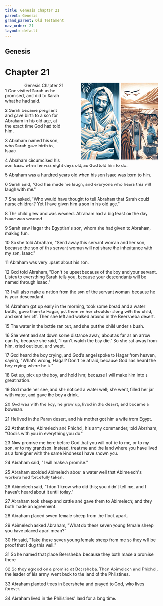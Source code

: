 ```yaml
---
title: Genesis Chapter 21
parent: Genesis
grand_parent: Old Testament
nav_order: 21
layout: default
---
```


## Genesis

# Chapter 21

<div style="clear: both; text-align: right;">
    <img src="/assets/Image/Genesis/500/21.jpg" alt="Genesis Chapter 21" class="chapter-image" style="max-width: 50%; height: auto; float: right; margin: 0 0 10px 10px; padding-left: 10%;">
    <figcaption style="font-size: 14px;">Genesis Chapter 21</figcaption>
</div>
1 God visited Sarah as he promised, and did to Sarah what he had said.

2 Sarah became pregnant and gave birth to a son for Abraham in his old age, at the exact time God had told him.

3 Abraham named his son, who Sarah gave birth to, Isaac.

4 Abraham circumcised his son Isaac when he was eight days old, as God told him to do.

5 Abraham was a hundred years old when his son Isaac was born to him.

6 Sarah said, "God has made me laugh, and everyone who hears this will laugh with me."

7 She asked, "Who would have thought to tell Abraham that Sarah could nurse children? Yet I have given him a son in his old age."

8 The child grew and was weaned. Abraham had a big feast on the day Isaac was weaned.

9 Sarah saw Hagar the Egyptian's son, whom she had given to Abraham, making fun.

10 So she told Abraham, "Send away this servant woman and her son, because the son of this servant woman will not share the inheritance with my son, Isaac."

11 Abraham was very upset about his son.

12 God told Abraham, "Don't be upset because of the boy and your servant. Listen to everything Sarah tells you, because your descendants will be named through Isaac."

13 I will also make a nation from the son of the servant woman, because he is your descendant.

14 Abraham got up early in the morning, took some bread and a water bottle, gave them to Hagar, put them on her shoulder along with the child, and sent her off. Then she left and walked around in the Beersheba desert.

15 The water in the bottle ran out, and she put the child under a bush.

16 She went and sat down some distance away, about as far as an arrow can fly, because she said, "I can't watch the boy die." So she sat away from him, cried out loud, and wept.

17 God heard the boy crying, and God's angel spoke to Hagar from heaven, saying, "What's wrong, Hagar? Don't be afraid, because God has heard the boy crying where he is."

18 Get up, pick up the boy, and hold him; because I will make him into a great nation.

19 God made her see, and she noticed a water well; she went, filled her jar with water, and gave the boy a drink.

20 God was with the boy; he grew up, lived in the desert, and became a bowman.

21 He lived in the Paran desert, and his mother got him a wife from Egypt.

22 At that time, Abimelech and Phichol, his army commander, told Abraham, "God is with you in everything you do."

23 Now promise me here before God that you will not lie to me, or to my son, or to my grandson. Instead, treat me and the land where you have lived as a foreigner with the same kindness I have shown you.

24 Abraham said, "I will make a promise."

25 Abraham scolded Abimelech about a water well that Abimelech's workers had forcefully taken.

26 Abimelech said, "I don't know who did this; you didn't tell me, and I haven't heard about it until today."

27 Abraham took sheep and cattle and gave them to Abimelech; and they both made an agreement.

28 Abraham placed seven female sheep from the flock apart.

29 Abimelech asked Abraham, "What do these seven young female sheep you have placed apart mean?"

30 He said, "Take these seven young female sheep from me so they will be proof that I dug this well."

31 So he named that place Beersheba, because they both made a promise there.

32 So they agreed on a promise at Beersheba. Then Abimelech and Phichol, the leader of his army, went back to the land of the Philistines.

33 Abraham planted trees in Beersheba and prayed to God, who lives forever.

34 Abraham lived in the Philistines' land for a long time.


